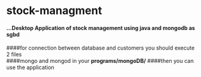 # stock-managment
#### ...Desktop Application of stock management using java and mongodb as sgbd 
####for connection between database and customers you should execute 2 files  
####mongo and  mongod in your **programs/mongoDB/** 
####then you can use the application 
